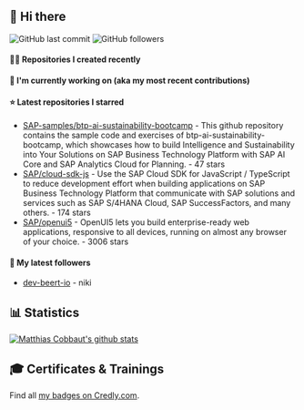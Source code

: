 ## 👋 Hi there 



![GitHub last commit](https://img.shields.io/github/last-commit/MatCob/MatCob?label=updated)
![GitHub followers](https://img.shields.io/github/followers/MatCob?label=GitHub%20followers)

#### 👨‍💻 Repositories I created recently


#### 👷 I'm currently working on (aka my most recent contributions)


#### ⭐ Latest repositories I starred

- [SAP-samples/btp-ai-sustainability-bootcamp](https://github.com/SAP-samples/btp-ai-sustainability-bootcamp) - This github repository contains the sample code and exercises of btp-ai-sustainability-bootcamp, which showcases how to build Intelligence and Sustainability into Your Solutions on SAP Business Technology Platform with SAP AI Core and SAP Analytics Cloud for Planning.  - 47 stars
- [SAP/cloud-sdk-js](https://github.com/SAP/cloud-sdk-js) - Use the SAP Cloud SDK for JavaScript / TypeScript to reduce development effort when building applications on SAP Business Technology Platform that communicate with SAP solutions and services such as SAP S/4HANA Cloud, SAP SuccessFactors, and many others.  - 174 stars
- [SAP/openui5](https://github.com/SAP/openui5) - OpenUI5 lets you build enterprise-ready web applications, responsive to all devices, running on almost any browser of your choice. - 3006 stars

#### 👥 My latest followers

- [dev-beert-io](https://github.com/dev-beert-io) - niki


## 📊 Statistics

[![Matthias Cobbaut's github stats](https://github-readme-stats.vercel.app/api?username=MatCob&show_icons=true&count_private=true)](https://github.com/MatCob)

## 🎓 Certificates & Trainings

<!--START_SECTION:badges-->
<!--END_SECTION:badges-->

Find all [my badges on Credly.com](https://www.credly.com/users/matthias-cobbaut/badges).
